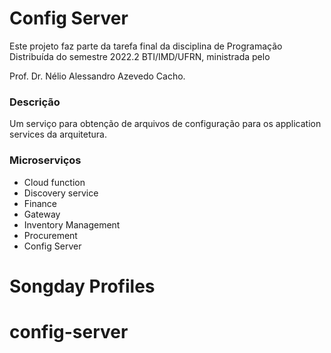 # Config Server

Este projeto faz parte da tarefa final da disciplina de Programação Distribuída do semestre 2022.2 BTI/IMD/UFRN, ministrada pelo

Prof. Dr. Nélio Alessandro Azevedo Cacho.

### Descrição
Um serviço para obtenção de arquivos de configuração para os application services da arquitetura.


### Microserviços 
- Cloud function
- Discovery service
- Finance
- Gateway
- Inventory Management
- Procurement
- Config Server
# Songday Profiles
# config-server
